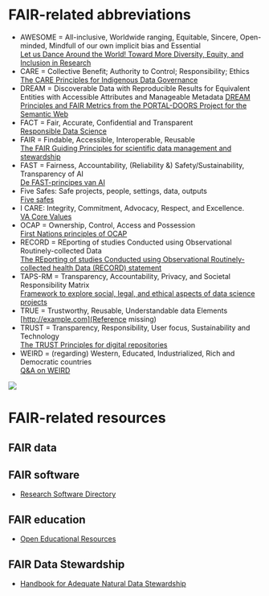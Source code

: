 # FAIR-related abbreviations

* AWESOME = All-inclusive, Worldwide ranging, Equitable, Sincere, Open-minded, Mindfull of our own implicit bias and Essential  
  [Let us Dance Around the World! Toward More Diversity, Equity, and Inclusion in Research](https://journals.humankinetics.com/view/journals/jmpb/6/1/article-p1.xml)
* CARE = Collective Benefit; Authority to Control; Responsibility; Ethics  
  [The CARE Principles for Indigenous Data Governance](https://doi.org/10.5334/dsj-2020-042)
* DREAM = Discoverable Data with Reproducible Results for Equivalent Entities with Accessible Attributes and Manageable Metadata
  [DREAM Principles and FAIR Metrics from the PORTAL-DOORS Project for the Semantic Web](https://doi.org/10.1109/ECAI46879.2019.9042003)
* FACT = Fair, Accurate, Confidential and Transparent  
  [Responsible Data Science](https://doi.org/10.1007/s12599-017-0487-z)
* FAIR = Findable, Accessible, Interoperable, Reusable  
  [The FAIR Guiding Principles for scientific data management and stewardship](https://doi.org/10.1038/sdata.2016.18)
* FAST = Fairness, Accountability, (Reliability &) Safety/Sustainability, Transparency of AI  
  [De FAST-principes van AI](https://boommanagement.nl/artikel/de-fast-principes-van-ai-fairness-accountability-safety-transparency/)
* Five Safes: Safe projects, people, settings, data, outputs  
  [Five safes](https://en.wikipedia.org/wiki/Five_safes)
* I CARE: Integrity, Commitment, Advocacy, Respect, and Excellence.  
  [VA Core Values](https://www.va.gov/icare/)
* OCAP = Ownership, Control, Access and Possession  
  [First Nations principles of OCAP](https://en.wikipedia.org/wiki/First_Nations_principles_of_OCAP)
* RECORD = REporting of studies Conducted using Observational Routinely-collected Data  
  [The REporting of studies Conducted using Observational Routinely-collected health Data (RECORD) statement](https://doi.org/10.1371/journal.pmed.1001885)
* TAPS-RM = Transparency, Accountability, Privacy, and Societal Responsibility Matrix  
  [Framework to explore social, legal, and ethical aspects of data science projects](https://doi.org/10.48550/arXiv.2302.01041)
* TRUE = Trustworthy, Reusable, Understandable data Elements  
  [http://example.com](Reference missing)
* TRUST = Transparency, Responsibility, User focus, Sustainability and Technology  
  [The TRUST Principles for digital repositories](https://www.nature.com/articles/s41597-020-0486-7)
* WEIRD = (regarding) Western, Educated, Industrialized, Rich and Democratic countries  
  [Q&A on WEIRD](https://weirdpeople.fas.harvard.edu/qa-weird)

![](https://images.squarespace-cdn.com/content/v1/5d3799de845604000199cd24/1567592828276-IZWQDX1H6DRCD85GRSWJ/CARE+Principles.png?format=2500w)

# FAIR-related resources
## FAIR data
## FAIR software
* [Research Software Directory](https://research-software-directory.org/organisations/amsterdam-university-medical-centers)
## FAIR education
* [Open Educational Resources](https://github.com/ronaldcornet/openeducationalresources)
## FAIR Data Stewardship
* [Handbook for Adequate Natural Data Stewardship](https://www.health-ri.nl/en/data-stewardship-handbook-hands)
